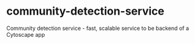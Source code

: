 # community-detection-service
Community detection service - fast, scalable service to be backend of a Cytoscape app
